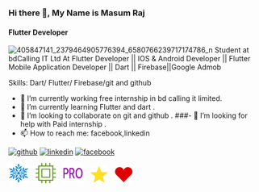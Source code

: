 
### Hi there 👋, My Name is Masum Raj
#### Flutter Developer
![405847141_2379464905776394_6580766239717174786_n](https://github.com/Masumraj1/Masumraj1/assets/141552007/76350fe8-fbc1-410c-8a65-457eb6709a94)
Student at bdCalling IT Ltd At Flutter Developer || IOS & Android Developer || Flutter Mobile Application Developer || Dart || Firebase||Google Admob

Skills: Dart/ Flutter/ Firebase/git and github

- 🔭 I’m currently working free internship in bd calling it limited.
- 🌱 I’m currently learning Flutter and dart .
- 👯 I’m looking to collaborate on git and github .
###- 🤔 I’m looking for help with Paid internship .
- 📫 How to reach me: facebook,linkedin 


[<img src='https://cdn.jsdelivr.net/npm/simple-icons@3.0.1/icons/github.svg' alt='github' height='40'>](https://github.com/https://github.com/Masumraj1)  [<img src='https://cdn.jsdelivr.net/npm/simple-icons@3.0.1/icons/linkedin.svg' alt='linkedin' height='40'>](https://www.linkedin.com/in/https://www.linkedin.com/in/flutterdeveloperbd//)  [<img src='https://cdn.jsdelivr.net/npm/simple-icons@3.0.1/icons/facebook.svg' alt='facebook' height='40'>](https://www.facebook.com/https://www.facebook.com/sadibestu)  

<a href='https://archiveprogram.github.com/'><img src='https://raw.githubusercontent.com/acervenky/animated-github-badges/master/assets/acbadge.gif' width='40' height='40'></a> <a href='https://docs.github.com/en/developers'><img src='https://raw.githubusercontent.com/acervenky/animated-github-badges/master/assets/devbadge.gif' width='40' height='40'></a> <a href='https://github.com/pricing'><img src='https://raw.githubusercontent.com/acervenky/animated-github-badges/master/assets/pro.gif' width='40' height='40'></a> <a href='https://stars.github.com/'><img src='https://raw.githubusercontent.com/acervenky/animated-github-badges/master/assets/starbadge.gif' width='35' height='35'></a> <a href='https://docs.github.com/en/github/supporting-the-open-source-community-with-github-sponsors'><img src='https://raw.githubusercontent.com/acervenky/animated-github-badges/master/assets/sponsorbadge.gif' width='35' height='35'></a> 




